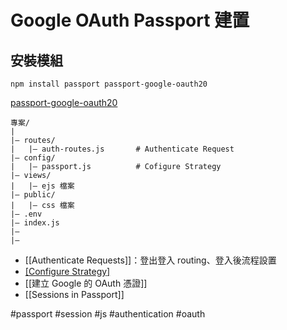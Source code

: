 # Google OAuth Passport 建置
## 安裝模組
```
npm install passport passport-google-oauth20
```
[passport-google-oauth20](https://www.passportjs.org/packages/passport-google-oauth20/)

```
專案/
|
|– routes/
|   |– auth-routes.js		# Authenticate Request
|– config/
|   |– passport.js			# Cofigure Strategy
|– views/
|   |– ejs 檔案
|– public/
|   |– css 檔案
|– .env
|– index.js
|– 
|– 
```
	
- [[Authenticate Requests]]：登出登入 routing、登入後流程設置
- [[Configure Strategy]](passport.js)
- [[建立 Google 的 OAuth 憑證]]
- [[Sessions in Passport]]


#passport #session #js #authentication #oauth